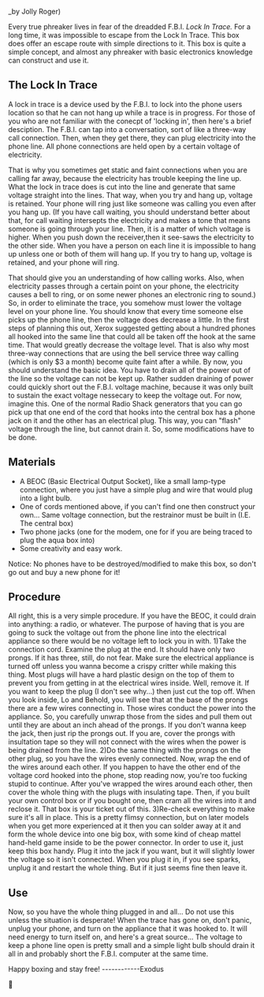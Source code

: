 _by Jolly Roger)

Every true phreaker lives in fear of the dreadded F.B.I. _Lock In Trace._
For a long time, it was impossible to escape from the Lock In Trace.
This box does offer an escape route with simple directions to it.
This box is quite a simple concept, and almost any phreaker with basic
electronics knowledge can construct and use it.

The Lock In Trace
------------------

A lock in trace is a device used by the F.B.I. to lock into the phone
users location so that he can not hang up while a trace is in progress.
For those of you who are not familiar with the conecpt of 'locking in',
then here's a brief desciption. The F.B.I. can tap into a conversation,
sort of like a three-way call connection. Then, when they get there,
they can plug electricity into the phone line. All phone connections
are held open by a certain voltage of electricity.

That is why you sometimes get static and faint connections when you are
calling far away, because the electricity has trouble keeping the line
up. What the lock in trace does is cut into the line and generate that same
voltage straight into the lines. That way, when you try and hang up, voltage
is retained. Your phone will ring just like someone was calling you
even after you hang up. (If you have call waiting, you should understand
better about that, for call waiting intersepts the electricity and makes
a tone that means someone is going through your line. Then, it is a matter
of which voltage is higher. When you push down the receiver,then it see-saws
the electricity to the other side. When you have a person on each line
it is impossible to hang up unless one or both of them will hang up.
If you try to hang up, voltage is retained, and your phone will ring.

That should give you an understanding of how calling works. Also, when
electricity passes through a certain point on your phone, the electricity
causes a bell to ring, or on some newer phones an electronic ring to sound.)
So, in order to eliminate the trace, you somehow must lower the
voltage level on your phone line. You should know that every time
someone else picks up the phone line, then the voltage does decrease
a little. In the first steps of planning this out, Xerox suggested getting
about a hundred phones all hooked into the same line that could all
be taken off the hook at the same time. That would greatly decrease the
voltage level. That is also why most three-way connections that are using
the bell service three way calling (which is only $3 a month) become quite
faint after a while. By now, you should understand the basic idea. You
have to drain all of the power out of the line so the voltage can
not be kept up. Rather sudden draining of power could quickly short out
the F.B.I. voltage machine, because it was only built to sustain
the exact voltage nessecary to keep the voltage out. For now, imagine
this. One of the normal Radio Shack generators that you can go
pick up that one end of the cord that hooks into the central box has a 
phone jack on it and the other has an electrical plug. This way, you
can "flash" voltage through the line, but cannot drain it. So, some
modifications have to be done.

Materials
----------

* A BEOC (Basic Electrical Output Socket), like a small lamp-type connection, where you just have a simple plug and wire that would plug into a light bulb.
* One of cords mentioned above, if you can't find one then construct your own... Same voltage connection, but the restrainor must be built in (I.E. The central box)
* Two phone jacks (one for the modem, one for if you are being traced to plug the aqua box into)
* Some creativity and easy work.

Notice: No phones have to be destroyed/modified to make this box, so
don't go out and buy a new phone for it!

Procedure
---------
All right, this is a very simple procedure. If you have the BEOC, it could
drain into anything: a radio, or whatever. The purpose of having
that is you are going to suck the voltage out from the phone line into
the electrical appliance so there would be no voltage left to lock
you in with.
1)Take the connection cord. Examine the plug at the end. It should have
only two prongs. If it has three, still, do not fear. Make sure the
electrical appliance is turned off unless you wanna become a crispy critter
while making this thing. Most plugs will have a hard plastic design on the
top of them to prevent you from getting in at the electrical wires inside.
Well, remove it. If you want to keep the plug (I don't see why...)
then just cut the top off. When you look inside, Lo and Behold,
you will see that at the base of the prongs there are a few wires
connecting in. Those wires conduct the power into the appliance.
So, you carefully unwrap those from the sides and pull them out until
they are about an inch ahead of the prongs. If you don't wanna keep the
jack, then just rip the prongs out. If you are, cover the prongs with
insultation tape so they will not connect with the wires when the power
is being drained from the line.
2)Do the same thing with the prongs on the other plug, so you have the
wires evenly connected. Now, wrap the end of the wires around each other.
If you happen to have the other end of the voltage cord hooked into the
phone, stop reading now, you're too fucking stupid to continue. After
you've wrapped the wires around each other, then cover the whole thing with
the plugs with insulating tape. Then, if you built your own control box
or if you bought one, then cram all the wires into it and reclose it.
That box is your ticket out of this.
3)Re-check everything to make sure it's all in place. This is a pretty
flimsy connection, but on later models when you get more experienced at
it then you can solder away at it and form the whole device into one
big box, with some kind of cheap mattel hand-held game inside to be
the power connector.  In order to use it, just keep this box handy.
Plug it into the jack if you want, but it will slightly lower the
voltage so it isn't connected. When you plug it in, if you see sparks,
unplug it and restart the whole thing. But if it just seems fine then leave it.

Use
----
Now, so you have the whole thing plugged in and all... Do not use this
unless the situation is desperate! When the trace has gone on, don't
panic, unplug your phone, and turn on the appliance that it was hooked
to. It will need energy to turn itself on, and here's a great source...
The voltage to keep a phone line open is pretty small and a simple light
bulb should drain it all in and probably short the F.B.I. computer at
the same time.

Happy boxing and stay free!               ------------Exodus

                              

